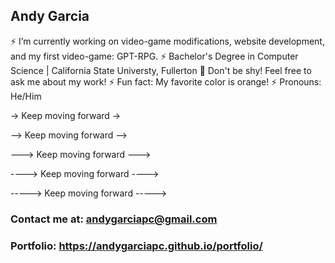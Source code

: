 ## Andy Garcia


⚡ I’m currently working on video-game modifications, website development, and my first video-game: GPT-RPG.
⚡ Bachelor's Degree in Computer Science | California State Universty, Fullerton
💬 Don't be shy! Feel free to ask me about my work!
⚡ Fun fact: My favorite color is orange!
⚡ Pronouns: He/Him


-> Keep moving forward ->


--> Keep moving forward -->


---> Keep moving forward --->


----> Keep moving forward ---->


-----> Keep moving forward ----->


### Contact me at: andygarciapc@gmail.com


### Portfolio: https://andygarciapc.github.io/portfolio/
